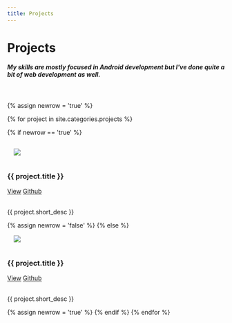 ```yaml
---
title: Projects
---
```


# Projects

##### My skills are mostly focused in Android development but I've done quite a bit of web development as well.


<div class="container-fluid">

  <br />

  {% assign newrow = 'true' %}

  {% for project in site.categories.projects %}

  {% if newrow == 'true' %}
    <div class="row">
      <div class="col-md-6">
        <div class="panel">
          <div class="row">
            <div class="col-md-3">
              <img src="images/{{ project.logo }}" style="margin: 15px">
            </div>
            <div class="col-md-9">
              <h3>{{ project.title }}</h3>
              <a href="{{ project.url }}" class="btn btn-primary">View</a>&nbsp;<a href="{{ project.github }}" class="btn btn-success">Github</a>
              <br />
              <br />
              <p>{{ project.short_desc }}</p>
            </div>
          </div>
        </div>
      </div>
      {% assign newrow = 'false' %}
  {% else %}
      <div class="col-md-6">
        <div class="panel">
          <div class="row">
            <div class="col-md-3">
              <img src="images/{{ project.logo }}" style="margin: 15px">
            </div>
            <div class="col-md-9">
              <h3>{{ project.title }}</h3>
              <a href="{{ project.url }}" class="btn btn-primary">View</a>&nbsp;<a href="{{ project.github }}" class="btn btn-success">Github</a>
              <br />
              <br />
              <p>{{ project.short_desc }}</p>
            </div>
          </div>
        </div>
      </div>
    </div>
    {% assign newrow = 'true' %}
  {% endif %}
  {% endfor %}

</div>
